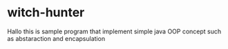 # witch-hunter
Hallo this is sample program that implement simple java OOP concept such as abstaraction and encapsulation
